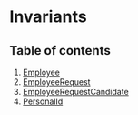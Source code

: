 # Invariants

## Table of contents

1. [Employee](employee.md)
2. [EmployeeRequest](employee-request.md)
3. [EmployeeRequestCandidate](employee-request-candidate.md)
4. [PersonalId](personal-id.md)
